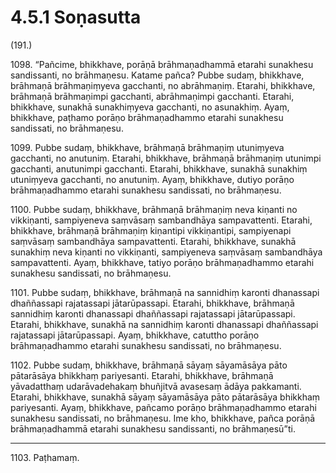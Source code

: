 # 4.5.1 Soṇasutta

(191.)

1098\. “Pañcime, bhikkhave, porāṇā brāhmaṇadhammā etarahi sunakhesu sandissanti, no brāhmaṇesu. Katame pañca? Pubbe sudaṃ, bhikkhave, brāhmaṇā brāhmaṇiṃyeva gacchanti, no abrāhmaṇiṃ. Etarahi, bhikkhave, brāhmaṇā brāhmaṇimpi gacchanti, abrāhmaṇimpi gacchanti. Etarahi, bhikkhave, sunakhā sunakhiṃyeva gacchanti, no asunakhiṃ. Ayaṃ, bhikkhave, paṭhamo porāṇo brāhmaṇadhammo etarahi sunakhesu sandissati, no brāhmaṇesu.

1099\. Pubbe sudaṃ, bhikkhave, brāhmaṇā brāhmaṇiṃ utuniṃyeva gacchanti, no anutuniṃ. Etarahi, bhikkhave, brāhmaṇā brāhmaṇiṃ utunimpi gacchanti, anutunimpi gacchanti. Etarahi, bhikkhave, sunakhā sunakhiṃ utuniṃyeva gacchanti, no anutuniṃ. Ayaṃ, bhikkhave, dutiyo porāṇo brāhmaṇadhammo etarahi sunakhesu sandissati, no brāhmaṇesu.

1100\. Pubbe sudaṃ, bhikkhave, brāhmaṇā brāhmaṇiṃ neva kiṇanti no vikkiṇanti, sampiyeneva saṃvāsaṃ sambandhāya sampavattenti. Etarahi, bhikkhave, brāhmaṇā brāhmaṇiṃ kiṇantipi vikkiṇantipi, sampiyenapi saṃvāsaṃ sambandhāya sampavattenti. Etarahi, bhikkhave, sunakhā sunakhiṃ neva kiṇanti no vikkiṇanti, sampiyeneva saṃvāsaṃ sambandhāya sampavattenti. Ayaṃ, bhikkhave, tatiyo porāṇo brāhmaṇadhammo etarahi sunakhesu sandissati, no brāhmaṇesu.

1101\. Pubbe sudaṃ, bhikkhave, brāhmaṇā na sannidhiṃ karonti dhanassapi dhaññassapi rajatassapi jātarūpassapi. Etarahi, bhikkhave, brāhmaṇā sannidhiṃ karonti dhanassapi dhaññassapi rajatassapi jātarūpassapi. Etarahi, bhikkhave, sunakhā na sannidhiṃ karonti dhanassapi dhaññassapi rajatassapi jātarūpassapi. Ayaṃ, bhikkhave, catuttho porāṇo brāhmaṇadhammo etarahi sunakhesu sandissati, no brāhmaṇesu.

1102\. Pubbe sudaṃ, bhikkhave, brāhmaṇā sāyaṃ sāyamāsāya pāto pātarāsāya bhikkhaṃ pariyesanti. Etarahi, bhikkhave, brāhmaṇā yāvadatthaṃ udarāvadehakaṃ bhuñjitvā avasesaṃ ādāya pakkamanti. Etarahi, bhikkhave, sunakhā sāyaṃ sāyamāsāya pāto pātarāsāya bhikkhaṃ pariyesanti. Ayaṃ, bhikkhave, pañcamo porāṇo brāhmaṇadhammo etarahi sunakhesu sandissati, no brāhmaṇesu. Ime kho, bhikkhave, pañca porāṇā brāhmaṇadhammā etarahi sunakhesu sandissanti, no brāhmaṇesū”ti.

---

1103\. Paṭhamaṃ.
